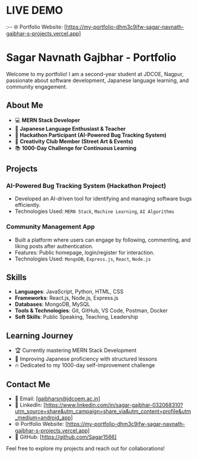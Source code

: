 # LIVE DEMO 
:-- 🌐 Portfolio Website: [https://my-portfolio-dhm3c9ifw-sagar-navnath-gajbhar-s-projects.vercel.app]

# Sagar Navnath Gajbhar - Portfolio

Welcome to my portfolio! I am a second-year student at JDCOE, Nagpur, passionate about software development, Japanese language learning, and community engagement.

## About Me
- 💻 **MERN Stack Developer**
- 🎌 **Japanese Language Enthusiast & Teacher**
- 🚀 **Hackathon Participant (AI-Powered Bug Tracking System)**
- 🎨 **Creativity Club Member (Street Art & Events)**
- 📚 **1000-Day Challenge for Continuous Learning**

## Projects
### AI-Powered Bug Tracking System (Hackathon Project)
- Developed an AI-driven tool for identifying and managing software bugs efficiently.
- Technologies Used: `MERN Stack`, `Machine Learning`, `AI Algorithms`

### Community Management App
- Built a platform where users can engage by following, commenting, and liking posts after authentication.
- Features: Public homepage, login/register for interaction.
- Technologies Used: `MongoDB`, `Express.js`, `React`, `Node.js`

## Skills
- **Languages**: JavaScript, Python, HTML, CSS
- **Frameworks**: React.js, Node.js, Express.js
- **Databases**: MongoDB, MySQL
- **Tools & Technologies**: Git, GitHub, VS Code, Postman, Docker
- **Soft Skills**: Public Speaking, Teaching, Leadership

## Learning Journey
- 🏆 Currently mastering MERN Stack Development
- 📖 Improving Japanese proficiency with structured lessons
- 🔥 Dedicated to my 1000-day self-improvement challenge

## Contact Me
- 📧 Email: [gajbharsn@jdcoem.ac.in]
- 💼 LinkedIn: [https://www.linkedin.com/in/sagar-gajbhar-032068310?utm_source=share&utm_campaign=share_via&utm_content=profile&utm_medium=android_app]
- 🌐 Portfolio Website: [https://my-portfolio-dhm3c9ifw-sagar-navnath-gajbhar-s-projects.vercel.app]
- 🐙 GitHub: [https://github.com/Sagar1566]

Feel free to explore my projects and reach out for collaborations!
